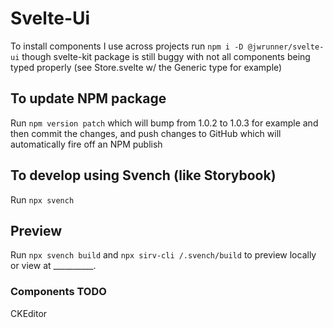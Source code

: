 # Svelte-Ui
To install components I use across projects run `npm i -D @jwrunner/svelte-ui` though svelte-kit package is still buggy with not all components being typed properly (see Store.svelte w/ the Generic type for example)

## To update NPM package
Run `npm version patch` which will bump from 1.0.2 to 1.0.3 for example and then commit the changes, and push changes to GitHub which will automatically fire off an NPM publish

## To develop using Svench (like Storybook)
Run `npx svench`

## Preview
Run `npx svench build` and `npx sirv-cli /.svench/build` to preview locally or view at __________.

### Components TODO
CKEditor
